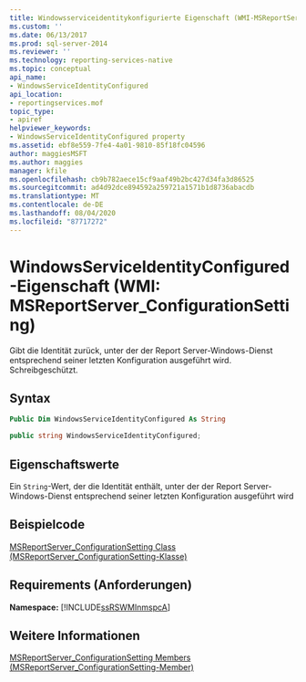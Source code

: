 ```yaml
---
title: Windowsserviceidentitykonfigurierte Eigenschaft (WMI-MSReportServer_ConfigurationSetting) | Microsoft-Dokumentation
ms.custom: ''
ms.date: 06/13/2017
ms.prod: sql-server-2014
ms.reviewer: ''
ms.technology: reporting-services-native
ms.topic: conceptual
api_name:
- WindowsServiceIdentityConfigured
api_location:
- reportingservices.mof
topic_type:
- apiref
helpviewer_keywords:
- WindowsServiceIdentityConfigured property
ms.assetid: ebf8e559-7fe4-4a01-9810-85f18fc04596
author: maggiesMSFT
ms.author: maggies
manager: kfile
ms.openlocfilehash: cb9b782aece15cf9aaf49b2bc427d34fa3d86525
ms.sourcegitcommit: ad4d92dce894592a259721a1571b1d8736abacdb
ms.translationtype: MT
ms.contentlocale: de-DE
ms.lasthandoff: 08/04/2020
ms.locfileid: "87717272"
---
```

# <a name="windowsserviceidentityconfigured-property-wmi-msreportserver_configurationsetting"></a>WindowsServiceIdentityConfigured-Eigenschaft (WMI: MSReportServer_ConfigurationSetting)
  Gibt die Identität zurück, unter der der Report Server-Windows-Dienst entsprechend seiner letzten Konfiguration ausgeführt wird. Schreibgeschützt.  
  
## <a name="syntax"></a>Syntax  
  
```vb  
Public Dim WindowsServiceIdentityConfigured As String  
```  
  
```csharp  
public string WindowsServiceIdentityConfigured;  
```  
  
## <a name="property-values"></a>Eigenschaftswerte  
 Ein `String`-Wert, der die Identität enthält, unter der der Report Server-Windows-Dienst entsprechend seiner letzten Konfiguration ausgeführt wird  
  
## <a name="example-code"></a>Beispielcode  
 [MSReportServer_ConfigurationSetting Class (MSReportServer_ConfigurationSetting-Klasse)](msreportserver-configurationsetting-class.md)  
  
## <a name="requirements"></a>Requirements (Anforderungen)  
 **Namespace:** [!INCLUDE[ssRSWMInmspcA](../../includes/ssrswminmspca-md.md)]  
  
## <a name="see-also"></a>Weitere Informationen  
 [MSReportServer_ConfigurationSetting Members (MSReportServer_ConfigurationSetting-Member)](msreportserver-configurationsetting-members.md)  
  
  
